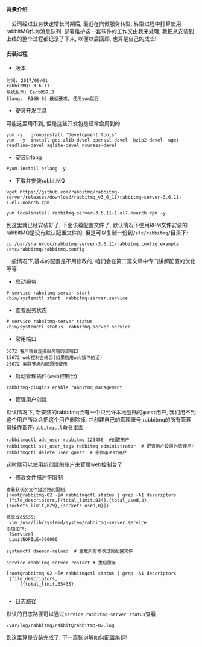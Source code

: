 #### 背景介绍

&emsp;公司经过业务快速增长时期后, 最近在向微服务转型, 转型过程中打算使用rabbitMQ作为消息队列, 部署维护这一套软件的工作交由我来处理, 我把从安装到上线的整个过程都记录了下来, 以便以后回顾, 也算是自己的成长!

#### 安装过程

* 版本

```
时间: 2017/09/01
rabbitMQ: 3.6.11 
系统版本: CentOS7.3
Elang:  R16B-03 最低要求, 使用yum就行
```

* 安装开发工具

可能这里用不到, 但是这些开发包是经常会用到的

```
yum -y   groupinstall 'Development tools'
yum  -y  install gcc zlib-devel openssl-devel  bzip2-devel  wget readline-devel sqlite-devel ncurses-devel
```

* 安装Erlang

```
#yum install erlang -y
```

* 下载并安装rabbitMQ

```
wget https://github.com/rabbitmq/rabbitmq-server/releases/download/rabbitmq_v3_6_11/rabbitmq-server-3.6.11-1.el7.noarch.rpm

yum localinstall rabbitmq-server-3.6.11-1.el7.noarch.rpm -y
```

到这里就已经安装好了, 下面该看配置文件了, 默认情况下使用RPM文件安装的rabbitMQ是没有默认配置文件的, 但是可以复制一份到`/etc/rabbitmq/`目录下:

```
cp /usr/share/doc/rabbitmq-server-3.6.11/rabbitmq.config.example /etc/rabbitmq/rabbitmq.config
```

一般情况下,基本的配置是不用修改的, 咱们会在第二篇文章中专门讲解配置的优化等等

* 启动服务

```
# service rabbitmq-server start
/bin/systemctl start  rabbitmq-server.service
```

* 查看服务状态

```
# service rabbitmq-server status
/bin/systemctl status  rabbitmq-server.service
```

* 常用端口

```
5672 客户端会连接服务端的该端口
15672 web控制台端口(如果启用web插件的话)
25672 集群节点内部通讯使用

```

* 启动管理插件(web控制台)

```
rabbitmq-plugins enable rabbitmq_management
```

* 管理用户创建

默认情况下, 新安装的rabbitmq会有一个只允许本地登陆的`guest`用户, 我们用不到这个用户所以会把这个用户删除掉, 并创建自己的管理账号,rabbitmq的所有管理员操作都在`rabbitmqctl`命令里面

```
rabbitmqctl add_user rabbitmq 123456  #创建用户
rabbitmqctl set_user_tags rabbitmq administrator  # 把该用户设置为管理用户
rabbitmqctl delete_user guest  # 删除guest用户
```

这时候可以使用新创建的账户来管理web控制台了

* 修改文件描述符限制

```
查看默认的文件描述符的限制:
[root@rabbitmq-02 ~]# rabbitmqctl status | grep -A1 descriptors
 {file_descriptors,[{total_limit,924},{total_used,2},{sockets_limit,829},{sockets_used,0}]}
 
修改成65535:
 vim /usr/lib/systemd/system/rabbitmq-server.service
添加如下:
 [Service]
 LimitNOFILE=300000

systemctl daemon-reload  # 重载所有修改过的配置文件

service rabbitmq-server restart # 重启服务

[root@rabbitmq-02 ~]# rabbitmqctl status | grep -A1 descriptors
 {file_descriptors,
     [{total_limit,65435},    
     

```

* 日志路径

默认的日志路径可以通过`service rabbitmq-server status`查看

```
/var/log/rabbitmq/rabbit@rabbitmq-02.log
```

到这里算是安装完成了, 下一篇张讲解如何配置集群!